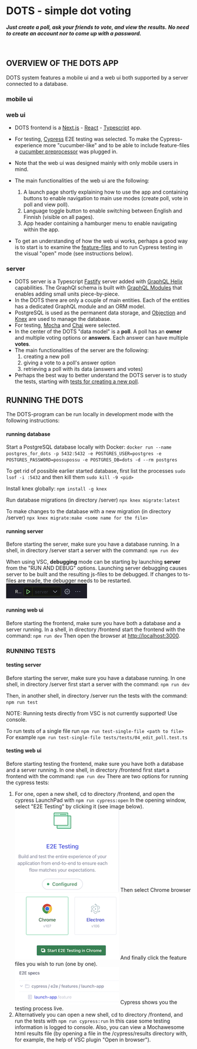 # DOTS - simple dot voting

**_Just create a poll, ask your friends to vote, and view the results._**
**_No need to create an account nor to come up with a password._**

<br/>

## OVERVIEW OF THE DOTS APP

DOTS system features a mobile ui and a web ui both supported by a server connected to a database.

### mobile ui

### web ui

- DOTS frontend is a [Next.js](https://nextjs.org) - [React](https://reactjs.org) - [Typescript](https://www.typescriptlang.org) app.
- For testing, [Cypress](https://docs.cypress.io/guides/overview/why-cypress) E2E testing was selected. To make the Cypress-experience more "cucumber-like" and to be able to include feature-files a [cucumber preprocessor](https://www.npmjs.com/package/@badeball/cypress-cucumber-preprocessor) was plugged in.
- Note that the web ui was designed mainly with only mobile users in mind.
- The main functionalities of the web ui are the following:

  1. A launch page shortly explaining how to use the app and containing buttons to enable navigation to main use modes (create poll, vote in poll and view poll).
  2. Language toggle button to enable switching between English and Finnish (visible on all pages).
  3. App header containing a hamburger menu to enable navigating within the app.

- To get an understanding of how the web ui works, perhaps a good way is to start is to examine the [feature-files](/frontend/cypress/features/launch-app/launch-app.feature) and to run Cypress testing in the visual "open" mode (see instructions below).

### server

- DOTS server is a Typescript [Fastify](https://www.fastify.io) server added with [GraphQL Helix](https://github.com/contra/graphql-helix) capabilities. The GraphQl schema is built with [GraphQL Modules](https://the-guild.dev/graphql/modules/docs) that enables adding small units piece-by-piece.
- In the DOTS there are only a couple of main entities. Each of the entities has a dedicated GraphQL module and an ORM model.
- PostgreSQL is used as the permanent data storage, and [Objection](https://vincit.github.io/objection.js/) and [Knex](https://knexjs.org/guide/) are used to manage the database.
- For testing, [Mocha](https://mochajs.org) and [Chai](https://www.chaijs.com) were selected.
- In the center of the DOTS "data model" is a **poll**. A poll has an **owner** and multiple voting options or **answers**. Each answer can have multiple **votes**.
- The main functionalities of the server are the following:
  1. creating a new poll
  2. giving a vote to a poll's answer option
  3. retrieving a poll with its data (answers and votes)
- Perhaps the best way to better understand the DOTS server is to study the tests, starting with [tests for creating a new poll](/server/tests/tests/02_create_poll.test.ts).

## RUNNING THE DOTS

The DOTS-program can be run locally in development mode with the following instructions:

#### running database

Start a PostgreSQL database locally with Docker:
`docker run --name postgres_for_dots -p 5432:5432 -e POSTGRES_USER=postgres -e POSTGRES_PASSWORD=possupossu -e POSTGRES_DB=dots -d --rm postgres`

To get rid of possible earlier started database, first list the processes
`sudo lsof -i :5432`
and then kill them
`sudo kill -9 <pid>`

Install knex globally:
`npm install -g knex`

Run database migrations (in directory /server)
`npx knex migrate:latest`

To make changes to the database with a new migration (in directory /server)
`npx knex migrate:make <some name for the file>`

#### running server

Before starting the server, make sure you have a database running.
In a shell, in directory /server start a server with the command:
`npm run dev`

When using VSC, **debugging** mode can be starting by launching **server** from the "RUN AND DEBUG" options. Launching server debugging causes server to be built and the resulting js-files to be debugged. If changes to ts-files are made, the debugger needs to be restarted.
![Launch server image](/assets/image_launch_server.png)

#### running web ui

Before starting the frontend, make sure you have both a database and a server running.
In a shell, in directory /frontend start the frontend with the command:
`npm run dev`
Then open the browser at [http://localhost:3000](http://localhost:3000).
<br/>

### RUNNING TESTS

#### testing server

Before starting the server, make sure you have a database running.
In one shell, in directory /server first start a server with the command:
`npm run dev`

Then, in another shell, in directory /server run the tests with the command:
`npm run test`

NOTE: Running tests directly from VSC is not currently supported! Use console.

To run tests of a single file run
`npm run test-single-file <path to file>`
For example
`npm run test-single-file tests/tests/04_edit_poll.test.ts`

#### testing web ui

Before starting testing the frontend, make sure you have both a database and a server running.
In one shell, in directory /frontend first start a frontend with the command:
`npm run dev`
There are two options for running the cypress tests:

1. For one, open a new shell, cd to directory /frontend, and open the cypress LaunchPad with
   `npm run cypress:open`
   In the opening window, select "E2E Testing" by clicking it (see image below).
   ![Cypress LaunchPad](/assets/image_cypress_launchpad.png)
   Then select Chrome browser
   ![Cypress Browser selection](/assets/image_cypress_select_browser.png)
   And finally click the feature files you wish to run (one by one).
   ![Cypress Feature](/assets/image_cypress_feature.png)
   Cypress shows you the testing process live.
2. Alternatively you can open a new shell, cd to directory /frontend, and run the tests with
   `npm run cypress:run`
   In this case some testing information is logged to console. Also, you can view a Mochawesome html results file (by opening a file in the /cypress/results directory with, for example, the help of VSC plugin "Open in browser").
